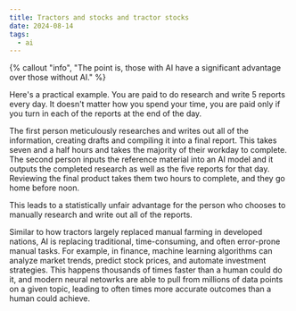 ```yaml
---
title: Tractors and stocks and tractor stocks
date: 2024-08-14
tags:
  - ai
---
```

{% callout "info", "The point is, those with AI have a significant advantage over those without AI." %}

Here's a practical example. You are paid to do research and write 5 reports every day. It doesn't matter how you spend your time, you are paid only if you turn in each of the reports at the end of the day.

The first person meticulously researches and writes out all of the information, creating drafts and compiling it into a final report. This takes seven and a half hours and takes the majority of their workday to complete. The second person inputs the reference material into an AI model and it outputs the completed research as well as the five reports for that day. Reviewing the final product takes them two hours to complete, and they go home before noon.

This leads to a statistically unfair advantage for the person who chooses to manually research and write out all of the reports.

Similar to how tractors largely replaced manual farming in developed nations, AI is replacing traditional, time-consuming, and often error-prone manual tasks. For example, in finance, machine learning algorithms can analyze market trends, predict stock prices, and automate investment strategies. This happens thousands of times faster than a human could do it, and modern neural netowrks are able to pull from millions of data points on a given topic, leading to often times more accurate outcomes than a human could achieve.